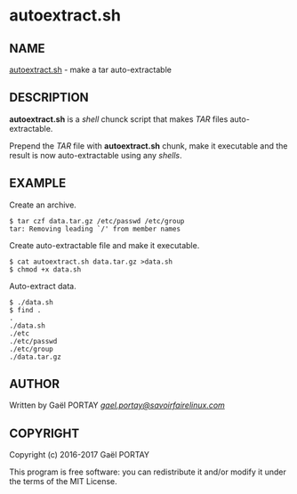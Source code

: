 # autoextract.sh

## NAME

[autoextract.sh](autoextract.sh) - make a tar auto-extractable

## DESCRIPTION

**autoextract.sh** is a _shell_ chunck script that makes _TAR_ files
auto-extractable.

Prepend the _TAR_ file with **autoextract.sh** chunk, make it executable and the
result is now auto-extractable using any _shells_.

## EXAMPLE

Create an archive.

	$ tar czf data.tar.gz /etc/passwd /etc/group
	tar: Removing leading `/' from member names

Create auto-extractable file and make it executable.

	$ cat autoextract.sh data.tar.gz >data.sh
	$ chmod +x data.sh

Auto-extract data.

	$ ./data.sh
	$ find .
	.
	./data.sh
	./etc
	./etc/passwd
	./etc/group
	./data.tar.gz

## AUTHOR

Written by Gaël PORTAY *gael.portay@savoirfairelinux.com*

## COPYRIGHT

Copyright (c) 2016-2017 Gaël PORTAY

This program is free software: you can redistribute it and/or modify it under
the terms of the MIT License.
